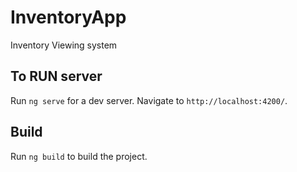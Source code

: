 # InventoryApp

Inventory Viewing system

## To RUN server

Run `ng serve` for a dev server. Navigate to `http://localhost:4200/`. 

## Build

Run `ng build` to build the project. 

